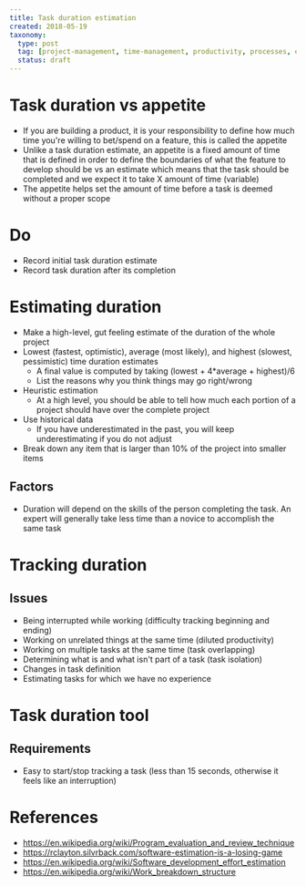 ```yaml
---
title: Task duration estimation
created: 2018-05-19
taxonomy:
  type: post
  tag: [project-management, time-management, productivity, processes, estimation]
  status: draft
---
```


# Task duration vs appetite
* If you are building a product, it is your responsibility to define how much time you're willing to bet/spend on a feature, this is called the appetite
* Unlike a task duration estimate, an appetite is a fixed amount of time that is defined in order to define the boundaries of what the feature to develop should be vs an estimate which means that the task should be completed and we expect it to take X amount of time (variable)
* The appetite helps set the amount of time before a task is deemed without a proper scope

# Do
* Record initial task duration estimate
* Record task duration after its completion

# Estimating duration
* Make a high-level, gut feeling estimate of the duration of the whole project
* Lowest (fastest, optimistic), average (most likely), and highest (slowest, pessimistic) time duration estimates
	* A final value is computed by taking (lowest + 4*average + highest)/6
	* List the reasons why you think things may go right/wrong
* Heuristic estimation
	* At a high level, you should be able to tell how much each portion of a project should have over the complete project
* Use historical data
	* If you have underestimated in the past, you will keep underestimating if you do not adjust
* Break down any item that is larger than 10% of the project into smaller items

## Factors
* Duration will depend on the skills of the person completing the task. An expert will generally take less time than a novice to accomplish the same task

# Tracking duration

## Issues
* Being interrupted while working (difficulty tracking beginning and ending)
* Working on unrelated things at the same time (diluted productivity)
* Working on multiple tasks at the same time (task overlapping)
* Determining what is and what isn't part of a task (task isolation)
* Changes in task definition
* Estimating tasks for which we have no experience

# Task duration tool
## Requirements
* Easy to start/stop tracking a task (less than 15 seconds, otherwise it feels like an interruption)

# References
* https://en.wikipedia.org/wiki/Program_evaluation_and_review_technique
* https://rclayton.silvrback.com/software-estimation-is-a-losing-game
* https://en.wikipedia.org/wiki/Software_development_effort_estimation
* https://en.wikipedia.org/wiki/Work_breakdown_structure
